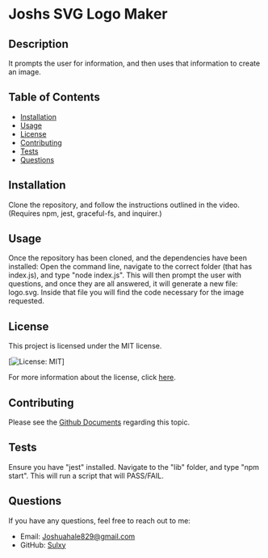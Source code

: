 # Joshs SVG Logo Maker

## Description
It prompts the user for information, and then uses that information to create an image. 

## Table of Contents
- [Installation](#installation)
- [Usage](#usage)
- [License](#license)
- [Contributing](#contributing)
- [Tests](#tests)
- [Questions](#questions)

## Installation
Clone the repository, and follow the instructions outlined in the video. (Requires npm, jest, graceful-fs, and inquirer.)

## Usage
Once the repository has been cloned, and the dependencies have been installed: Open the command line, navigate to the correct folder (that has index.js), and type "node index.js". This will then prompt the user with questions, and once they are all answered, it will generate a new file: logo.svg. Inside that file you will find the code necessary for the image requested. 

## License
This project is licensed under the MIT license.

[![License: MIT](https://img.shields.io/badge/License-MIT-yellow.svg)]

For more information about the license, click [here](https://opensource.org/licenses/MIT).

## Contributing
Please see the [Github Documents](https://docs.github.com/en/get-started/exploring-projects-on-github/contributing-to-a-project) regarding this topic.

## Tests
Ensure you have "jest" installed. Navigate to the "lib" folder, and type "npm start". This will run a script that will PASS/FAIL. 

## Questions
If you have any questions, feel free to reach out to me:
- Email: Joshuahale829@gmail.com
- GitHub: [Sulxy](https://github.com/Sulxy)
